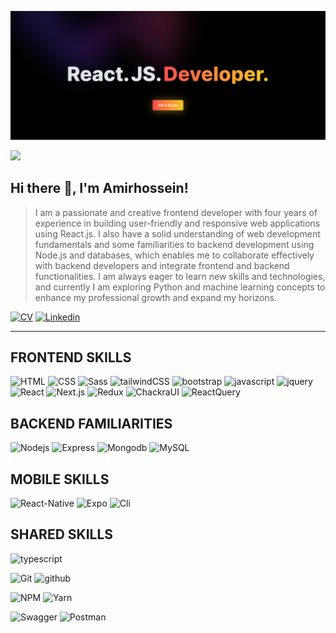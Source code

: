 
![header](https://raw.githubusercontent.com/AmirHosseinGoodarzi/AmirHosseinGoodarzi/main/public/readmeHeader.png)

<div>
  
[![](https://visitcount.itsvg.in/api?id=AmirHosseinGoodarzi&label=Profile%20Views&color=12&icon=4&pretty=false)](https://visitcount.itsvg.in)
## Hi there 👋, I'm Amirhossein!

</div>

> I am a passionate and creative frontend developer with four years of experience in building user-friendly and responsive web applications using React.js. I also have a solid understanding of web development fundamentals and some familiarities to backend development using Node.js and databases, which enables me to collaborate effectively with backend developers and integrate frontend and backend functionalities. 
> I am always eager to learn new skills and technologies, and currently I am exploring Python and machine learning concepts to enhance my professional growth and expand my horizons.

<div>
  
<a href="https://amirhosseingoodarzi.vercel.app">![CV](https://img.shields.io/static/v1?logo=bookstack&label=&message=CV&color=2D333B&logoWidth=20&logoColor=EEE&style=flat-square)</a>
<a href="https://www.linkedin.com/in/amir-hossein-goodarzi/">![Linkedin](https://img.shields.io/static/v1?logo=linkedin&label=&message=Linkedin&color=2D333B&logoWidth=20&logoColor=EEE&style=flat-square)</a>

</div>

---

<div>

## FRONTEND SKILLS

![HTML](https://img.shields.io/static/v1?logo=HTML5&label=&message=HTML&color=2D333B&logoWidth=20&logoColor=EEE&style=flat-square)
![CSS](https://img.shields.io/static/v1?logo=CSS3&label=&message=CSS&color=2D333B&logoWidth=20&logoColor=EEE&style=flat-square)
![Sass](https://img.shields.io/static/v1?logo=sass&label=&message=Sass&color=2D333B&logoWidth=20&logoColor=EEE&style=flat-square)
![tailwindCSS](https://img.shields.io/static/v1?logo=tailwindcss&label=&message=Tailwind&color=2D333B&logoWidth=20&logoColor=EEE&style=flat-square)
![bootstrap](https://img.shields.io/static/v1?logo=bootstrap&label=&message=bootstrap&color=2D333B&logoWidth=20&logoColor=EEE&style=flat-square)
![javascript](https://img.shields.io/static/v1?logo=javascript&label=&message=Javascript&color=2D333B&logoWidth=20&logoColor=EEE&style=flat-square)
![jquery](https://img.shields.io/static/v1?logo=jquery&label=&message=Jquery&color=2D333B&logoWidth=20&logoColor=EEE&style=flat-square)
![React](https://img.shields.io/static/v1?logo=react&label=&message=React&color=2D333B&logoWidth=20&logoColor=EEE&style=flat-square)
![Next.js](https://img.shields.io/static/v1?logo=next.js&label=&message=Next.js&color=2D333B&logoWidth=20&logoColor=EEE&style=flat-square)
![Redux](https://img.shields.io/static/v1?logo=redux&label=&message=Redux&color=2D333B&logoWidth=20&logoColor=EEE&style=flat-square)
![ChackraUI](https://img.shields.io/static/v1?logo=chakraui&label=&message=Chackra-ui&color=2D333B&logoWidth=20&logoColor=EEE&style=flat-square)
![ReactQuery](https://img.shields.io/static/v1?logo=reactquery&label=&message=React-Query&color=2D333B&logoWidth=20&logoColor=EEE&style=flat-square)


</div>

<div>

## BACKEND FAMILIARITIES

![Nodejs](https://img.shields.io/static/v1?logo=nodedotjs&label=&message=NodeJS&color=2D333B&logoWidth=20&logoColor=EEE&style=flat-square)
![Express](https://img.shields.io/static/v1?logo=Express&label=&message=Express&color=2D333B&logoWidth=20&logoColor=EEE&style=flat-square)
![Mongodb](https://img.shields.io/static/v1?logo=mongodb&label=&message=MongoDB&color=2D333B&logoWidth=20&logoColor=EEE&style=flat-square)
![MySQL](https://img.shields.io/static/v1?logo=mysql&label=&message=MySQL&color=2D333B&logoWidth=20&logoColor=EEE&style=flat-square)


</div>

<div>

## MOBILE SKILLS

![React-Native](https://img.shields.io/static/v1?logo=react&label=&message=React-Native&color=2D333B&logoWidth=20&logoColor=EEE&style=flat-square)
![Expo](https://img.shields.io/static/v1?logo=expo&label=&message=Expo&color=2D333B&logoWidth=20&logoColor=EEE&style=flat-square)
![Cli](https://img.shields.io/static/v1?logo=clion&label=&message=Cli&color=2D333B&logoWidth=20&logoColor=EEE&style=flat-square)

</div>

<div>

## SHARED SKILLS

![typescript](https://img.shields.io/static/v1?logo=typescript&label=&message=Typescript&color=2D333B&logoWidth=20&logoColor=EEE&style=flat-square)

![Git](https://img.shields.io/static/v1?logo=git&label=&message=Git&color=2D333B&logoWidth=20&logoColor=EEE&style=flat-square)
![github](https://img.shields.io/static/v1?logo=github&label=&message=Github&color=2D333B&logoWidth=20&logoColor=EEE&style=flat-square)

![NPM](https://img.shields.io/static/v1?logo=npm&label=&message=NPM&color=2D333B&logoWidth=20&logoColor=EEE&style=flat-square)
![Yarn](https://img.shields.io/static/v1?logo=yarn&label=&message=Yarn&color=2D333B&logoWidth=20&logoColor=EEE&style=flat-square)

![Swagger](https://img.shields.io/static/v1?logo=swagger&label=&message=swagger&color=2D333B&logoWidth=20&logoColor=EEE&style=flat-square)
![Postman](https://img.shields.io/static/v1?logo=postman&label=&message=Postman&color=2D333B&logoWidth=20&logoColor=EEE&style=flat-square)

</div>
